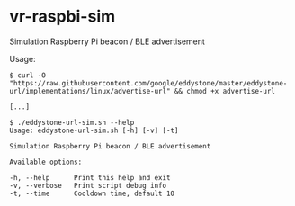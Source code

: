 # vr-raspbi-sim
Simulation Raspberry Pi beacon / BLE advertisement

Usage:

```
$ curl -O "https://raw.githubusercontent.com/google/eddystone/master/eddystone-url/implementations/linux/advertise-url" && chmod +x advertise-url

[...]

$ ./eddystone-url-sim.sh --help
Usage: eddystone-url-sim.sh [-h] [-v] [-t]

Simulation Raspberry Pi beacon / BLE advertisement

Available options:

-h, --help      Print this help and exit
-v, --verbose   Print script debug info
-t, --time      Cooldown time, default 10
```
